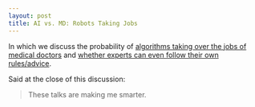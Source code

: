 ```yaml
---
layout: post
title: AI vs. MD: Robots Taking Jobs
---
```


In which we discuss the probability of [algorithms taking over the jobs of medical doctors][0] and [whether experts can even follow their own rules/advice][1].

Said at the close of this discussion:
> These talks are making me smarter.

[0]: http://www.newyorker.com/magazine/2017/04/03/ai-versus-md
[1]: https://www.farnamstreetblog.com/2017/03/algorithms-complex-decision-making/
